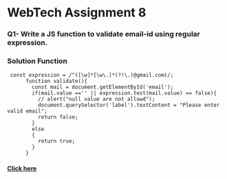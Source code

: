 # WebTech Assignment 8
### Q1- Write a JS function to validate email-id using regular expression.
### Solution Function 
```
 const expression = /^([\w]*[\w\.]*(?!\.)@gmail.com)/;
      function validate(){
        const mail = document.getElementById('email');
        if(mail.value =='' || expression.test(mail.value) == false){
          // alert("null value are not allowd");
          document.querySelector('label').textContent = "Please enter valid email";
          return false;
        }
        else
        {
          return true;
        }
      }
```
#### [Click here](https://sandesh-at-git.github.io/WebTech-Assn8-Que-1/)
